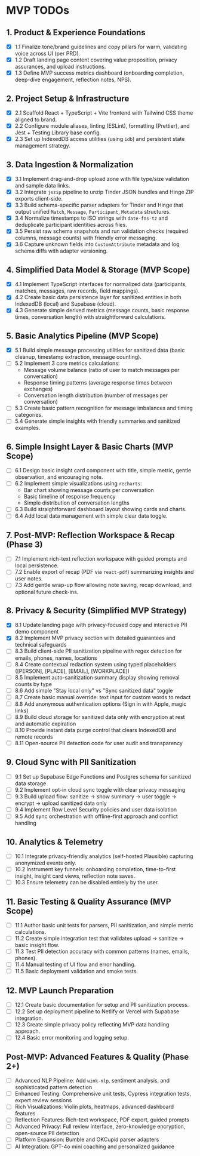 # MVP TODOs

## 1. Product & Experience Foundations
- [x] 1.1 Finalize tone/brand guidelines and copy pillars for warm, validating voice across UI (per PRD).
- [x] 1.2 Draft landing page content covering value proposition, privacy assurances, and upload instructions.
- [x] 1.3 Define MVP success metrics dashboard (onboarding completion, deep-dive engagement, reflection notes, NPS).

## 2. Project Setup & Infrastructure
- [x] 2.1 Scaffold React + TypeScript + Vite frontend with Tailwind CSS theme aligned to brand.
- [x] 2.2 Configure module aliases, linting (ESLint), formatting (Prettier), and Jest + Testing Library base config.
- [x] 2.3 Set up IndexedDB access utilities (using `idb`) and persistent state management strategy.

## 3. Data Ingestion & Normalization
- [x] 3.1 Implement drag-and-drop upload zone with file type/size validation and sample data links.
- [x] 3.2 Integrate `jszip` pipeline to unzip Tinder JSON bundles and Hinge ZIP exports client-side.
- [x] 3.3 Build schema-specific parser adapters for Tinder and Hinge that output unified `Match`, `Message`, `Participant`, `Metadata` structures.
- [x] 3.4 Normalize timestamps to ISO strings with `date-fns-tz` and deduplicate participant identities across files.
- [x] 3.5 Persist raw schema snapshots and run validation checks (required columns, message counts) with friendly error messaging.
- [x] 3.6 Capture unknown fields into `CustomAttribute` metadata and log schema diffs with adapter versioning.

## 4. Simplified Data Model & Storage (MVP Scope)
- [x] 4.1 Implement TypeScript interfaces for normalized data (participants, matches, messages, raw records, field mappings).
- [x] 4.2 Create basic data persistence layer for sanitized entities in both IndexedDB (local) and Supabase (cloud).
- [x] 4.3 Generate simple derived metrics (message counts, basic response times, conversation length) with straightforward calculations.

## 5. Basic Analytics Pipeline (MVP Scope)
- [x] 5.1 Build simple message processing utilities for sanitized data (basic cleanup, timestamp extraction, message counting).
- [ ] 5.2 Implement 3 core metrics calculations:
  - Message volume balance (ratio of user to match messages per conversation)
  - Response timing patterns (average response times between exchanges)
  - Conversation length distribution (number of messages per conversation)
- [ ] 5.3 Create basic pattern recognition for message imbalances and timing categories.
- [ ] 5.4 Generate simple insights with friendly summaries and sanitized examples.

## 6. Simple Insight Layer & Basic Charts (MVP Scope)
- [ ] 6.1 Design basic insight card component with title, simple metric, gentle observation, and encouraging note.
- [ ] 6.2 Implement simple visualizations using `recharts`:
  - Bar chart showing message counts per conversation
  - Basic timeline of response frequency
  - Simple distribution of conversation lengths
- [ ] 6.3 Build straightforward dashboard layout showing cards and charts.
- [ ] 6.4 Add local data management with simple clear data toggle.

## 7. Post-MVP: Reflection Workspace & Recap (Phase 3)
- [ ] 7.1 Implement rich-text reflection workspace with guided prompts and local persistence.
- [ ] 7.2 Enable export of recap (PDF via `react-pdf`) summarizing insights and user notes.
- [ ] 7.3 Add gentle wrap-up flow allowing note saving, recap download, and optional future check-ins.

## 8. Privacy & Security (Simplified MVP Strategy)
- [x] 8.1 Update landing page with privacy-focused copy and interactive PII demo component
- [x] 8.2 Implement MVP privacy section with detailed guarantees and technical safeguards
- [ ] 8.3 Build client-side PII sanitization pipeline with regex detection for emails, phones, names, locations
- [ ] 8.4 Create contextual redaction system using typed placeholders ([PERSON], [PLACE], [EMAIL], [WORKPLACE])
- [ ] 8.5 Implement auto-sanitization summary display showing removal counts by type
- [ ] 8.6 Add simple "Stay local only" vs "Sync sanitized data" toggle
- [ ] 8.7 Create basic manual override: text input for custom words to redact
- [ ] 8.8 Add anonymous authentication options (Sign in with Apple, magic links)
- [ ] 8.9 Build cloud storage for sanitized data only with encryption at rest and automatic expiration
- [ ] 8.10 Provide instant data purge control that clears IndexedDB and remote records
- [ ] 8.11 Open-source PII detection code for user audit and transparency

## 9. Cloud Sync with PII Sanitization
- [ ] 9.1 Set up Supabase Edge Functions and Postgres schema for sanitized data storage
- [ ] 9.2 Implement opt-in cloud sync toggle with clear privacy messaging
- [ ] 9.3 Build upload flow: sanitize → show summary → user toggle → encrypt → upload sanitized data only
- [ ] 9.4 Implement Row Level Security policies and user data isolation
- [ ] 9.5 Add sync orchestration with offline-first approach and conflict handling

## 10. Analytics & Telemetry
- [ ] 10.1 Integrate privacy-friendly analytics (self-hosted Plausible) capturing anonymized events only.
- [ ] 10.2 Instrument key funnels: onboarding completion, time-to-first insight, insight card views, reflection note saves.
- [ ] 10.3 Ensure telemetry can be disabled entirely by the user.

## 11. Basic Testing & Quality Assurance (MVP Scope)
- [ ] 11.1 Author basic unit tests for parsers, PII sanitization, and simple metric calculations.
- [ ] 11.2 Create simple integration test that validates upload → sanitize → basic insight flow.
- [ ] 11.3 Test PII detection accuracy with common patterns (names, emails, phones).
- [ ] 11.4 Manual testing of UI flow and error handling.
- [ ] 11.5 Basic deployment validation and smoke tests.

## 12. MVP Launch Preparation
- [ ] 12.1 Create basic documentation for setup and PII sanitization process.
- [ ] 12.2 Set up deployment pipeline to Netlify or Vercel with Supabase integration.
- [ ] 12.3 Create simple privacy policy reflecting MVP data handling approach.
- [ ] 12.4 Basic error monitoring and logging setup.

## Post-MVP: Advanced Features & Quality (Phase 2+)
- [ ] Advanced NLP Pipeline: Add `wink-nlp`, sentiment analysis, and sophisticated pattern detection
- [ ] Enhanced Testing: Comprehensive unit tests, Cypress integration tests, expert review sessions
- [ ] Rich Visualizations: Violin plots, heatmaps, advanced dashboard features
- [ ] Reflection Features: Rich-text workspace, PDF export, guided prompts
- [ ] Advanced Privacy: Full review interface, zero-knowledge encryption, open-source PII detection
- [ ] Platform Expansion: Bumble and OKCupid parser adapters
- [ ] AI Integration: GPT-4o mini coaching and personalized guidance
